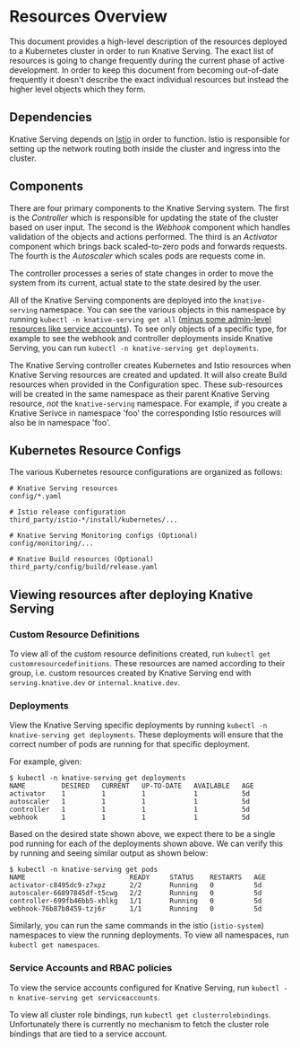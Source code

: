 # Resources Overview

This document provides a high-level description of the resources deployed to a
Kubernetes cluster in order to run Knative Serving. The exact list of resources
is going to change frequently during the current phase of active development. In
order to keep this document from becoming out-of-date frequently it doesn't
describe the exact individual resources but instead the higher level objects
which they form.

## Dependencies

Knative Serving depends on [Istio](https://istio.io/) in order to function.
Istio is responsible for setting up the network routing both inside the cluster
and ingress into the cluster.

## Components

There are four primary components to the Knative Serving system. The first is
the _Controller_ which is responsible for updating the state of the cluster
based on user input. The second is the _Webhook_ component which handles
validation of the objects and actions performed. The third is an _Activator_
component which brings back scaled-to-zero pods and forwards requests. The
fourth is the _Autoscaler_ which scales pods are requests come in.

The controller processes a series of state changes in order to move the system
from its current, actual state to the state desired by the user.

All of the Knative Serving components are deployed into the `knative-serving`
namespace. You can see the various objects in this namespace by running
`kubectl -n knative-serving get all`
([minus some admin-level resources like service accounts](https://github.com/kubernetes/kubectl/issues/151)).
To see only objects of a specific type, for example to see the webhook and
controller deployments inside Knative Serving, you can run
`kubectl -n knative-serving get deployments`.

The Knative Serving controller creates Kubernetes and Istio resources when
Knative Serving resources are created and updated. It will also create Build
resources when provided in the Configuration spec. These sub-resources will be
created in the same namespace as their parent Knative Serving resource, _not_
the `knative-serving` namespace. For example, if you create a Knative Serivce in
namespace 'foo' the corresponding Istio resources will also be in namespace
'foo'.

## Kubernetes Resource Configs

The various Kubernetes resource configurations are organized as follows:

```plain
# Knative Serving resources
config/*.yaml

# Istio release configuration
third_party/istio-*/install/kubernetes/...

# Knative Serving Monitoring configs (Optional)
config/monitoring/...

# Knative Build resources (Optional)
third_party/config/build/release.yaml

```

## Viewing resources after deploying Knative Serving

### Custom Resource Definitions

To view all of the custom resource definitions created, run
`kubectl get customresourcedefinitions`. These resources are named according to
their group, i.e. custom resources created by Knative Serving end with
`serving.knative.dev` or `internal.knative.dev`.

### Deployments

View the Knative Serving specific deployments by running
`kubectl -n knative-serving get deployments`. These deployments will ensure that
the correct number of pods are running for that specific deployment.

For example, given:

```console
$ kubectl -n knative-serving get deployments
NAME         DESIRED   CURRENT   UP-TO-DATE   AVAILABLE   AGE
activator    1         1         1            1           5d
autoscaler   1         1         1            1           5d
controller   1         1         1            1           5d
webhook      1         1         1            1           5d
```

Based on the desired state shown above, we expect there to be a single pod
running for each of the deployments shown above. We can verify this by running
and seeing similar output as shown below:

```console
$ kubectl -n knative-serving get pods
NAME                          READY     STATUS    RESTARTS   AGE
activator-c8495dc9-z7xpz      2/2       Running   0          5d
autoscaler-66897845df-t5cwg   2/2       Running   0          5d
controller-699fb46bb5-xhlkg   1/1       Running   0          5d
webhook-76b87b8459-tzj6r      1/1       Running   0          5d
```

Similarly, you can run the same commands in the istio (`istio-system`)
namespaces to view the running deployments. To view all namespaces, run
`kubectl get namespaces`.

### Service Accounts and RBAC policies

To view the service accounts configured for Knative Serving, run
`kubectl -n knative-serving get serviceaccounts`.

To view all cluster role bindings, run `kubectl get clusterrolebindings`.
Unfortunately there is currently no mechanism to fetch the cluster role bindings
that are tied to a service account.
